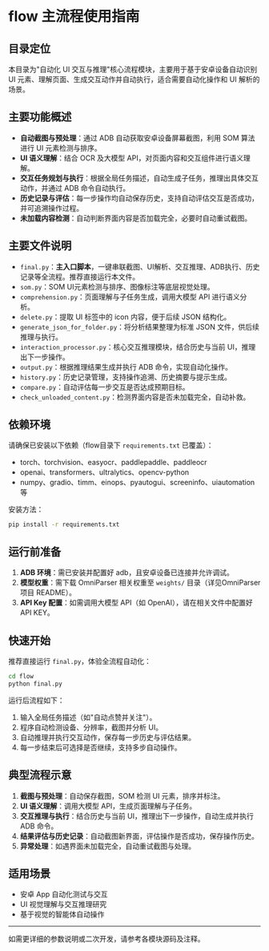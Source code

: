 # flow 主流程使用指南

## 目录定位

本目录为"自动化 UI 交互与推理"核心流程模块，主要用于基于安卓设备自动识别 UI 元素、理解页面、生成交互动作并自动执行，适合需要自动化操作和 UI 解析的场景。

## 主要功能概述

- **自动截图与预处理**：通过 ADB 自动获取安卓设备屏幕截图，利用 SOM 算法进行 UI 元素检测与排序。
- **UI 语义理解**：结合 OCR 及大模型 API，对页面内容和交互组件进行语义理解。
- **交互任务规划与执行**：根据全局任务描述，自动生成子任务，推理出具体交互动作，并通过 ADB 命令自动执行。
- **历史记录与评估**：每一步操作均自动保存历史，支持自动评估交互是否成功，并可追溯操作过程。
- **未加载内容检测**：自动判断界面内容是否加载完全，必要时自动重试截图。

## 主要文件说明

- `final.py`：**主入口脚本**，一键串联截图、UI解析、交互推理、ADB执行、历史记录等全流程。推荐直接运行本文件。
- `som.py`：SOM UI元素检测与排序、图像标注等底层视觉处理。
- `comprehension.py`：页面理解与子任务生成，调用大模型 API 进行语义分析。
- `delete.py`：提取 UI 标签中的 icon 内容，便于后续 JSON 结构化。
- `generate_json_for_folder.py`：将分析结果整理为标准 JSON 文件，供后续推理与执行。
- `interaction_processor.py`：核心交互推理模块，结合历史与当前 UI，推理出下一步操作。
- `output.py`：根据推理结果生成并执行 ADB 命令，实现自动化操作。
- `history.py`：历史记录管理，支持操作追溯、历史摘要与提示生成。
- `compare.py`：自动评估每一步交互是否达成预期目标。
- `check_unloaded_content.py`：检测界面内容是否未加载完全，自动补救。

## 依赖环境

请确保已安装以下依赖（flow目录下 `requirements.txt` 已覆盖）：

- torch、torchvision、easyocr、paddlepaddle、paddleocr
- openai、transformers、ultralytics、opencv-python
- numpy、gradio、timm、einops、pyautogui、screeninfo、uiautomation 等

安装方法：

```bash
pip install -r requirements.txt
```

## 运行前准备

1. **ADB 环境**：需已安装并配置好 adb，且安卓设备已连接并允许调试。
2. **模型权重**：需下载 OmniParser 相关权重至 `weights/` 目录（详见OmniParser 项目 README）。
3. **API Key 配置**：如需调用大模型 API（如 OpenAI），请在相关文件中配置好 API KEY。

## 快速开始

推荐直接运行 `final.py`，体验全流程自动化：

```bash
cd flow
python final.py
```

运行后流程如下：

1. 输入全局任务描述（如"自动点赞并关注"）。
2. 程序自动检测设备、分辨率，截图并分析 UI。
3. 自动推理并执行交互动作，保存每一步历史与评估结果。
4. 每一步结束后可选择是否继续，支持多步自动操作。

## 典型流程示意

1. **截图与预处理**：自动保存截图，SOM 检测 UI 元素，排序并标注。
2. **UI 语义理解**：调用大模型 API，生成页面理解与子任务。
3. **交互推理与执行**：结合历史与当前 UI，推理出下一步操作，自动生成并执行 ADB 命令。
4. **结果评估与历史记录**：自动截图新界面，评估操作是否成功，保存操作历史。
5. **异常处理**：如遇界面未加载完全，自动重试截图与处理。

## 适用场景

- 安卓 App 自动化测试与交互
- UI 视觉理解与交互推理研究
- 基于视觉的智能体自动操作

---

如需更详细的参数说明或二次开发，请参考各模块源码及注释。 